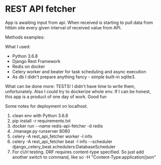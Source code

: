 # REST API fetcher

App is awaiting input from api. When received is starting to pull data from httbin site every given interval of received value from API.

Methods examples:



What I used:
- Python 3.6.8
- Django Rest Framework
- Redis on docker
- Celery worker and beater for task scheduling and async execution
- As db I didn't prepare anything fancy - simple built-in sqlite3.

What can be done more:
TESTS! I didn't have time to write them, unfortunately.
Also I could try to dockerize whole env. 
If I can be honest, this app is a product of one day of work. Good fun


Some notes for deployment on localhost.
1. clean env with Python 3.6.8
2. pip install -r requirements.txt
3. docker run --name redis-api-fetcher -d redis 
4. ./manage.py runserver 8080
5. celery -A rest_api_fetcher worker -l info
6. celery -A rest_api_fetcher beat -l info --scheduler django_celery_beat.schedulers:DatabaseScheduler
7. For cUrl testing. DRF requires content-type specified. So just add another switch to command, like so
-H "Content-Type:application/json"
